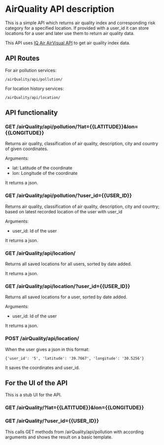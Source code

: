 
# AirQuality API description

This is a simple API which returns air quality index and corresponding risk category for a specified location. If provided with a user_id it can store locations for a user and later use them to return air quality data.

This API uses [IQ Air AirVisual API](https://www.iqair.com/air-pollution-data-api) to get air quality index data.

## API Routes
For air pollution services:
	
	/airQuality/api/pollution/
	
For location history services:
	
	/airQuality/api/location/

## API functionality

### GET /airQuality/api/pollution/?lat={{LATITUDE}}&lon={{LONGITUDE}}

Returns air quality, classification of air quality, description, city and country of given coordinates.

Arguments:
- lat: Latitude of the coordinate
- lon: Longitude of the coordinate

It returns a json.

### GET /airQuality/api/pollution/?user_id={{USER_ID}}

Returns air quality, classification of air quality, description, city and country; based on latest recorded location of the user with user_id

Arguments:
- user_id: Id of the user

It returns a json.

### GET /airQuality/api/location/

Returns all saved locations for all users, sorted by date added.

It returns a json.

### GET /airQuality/api/location/?user_id={{USER_ID}}

Returns all saved locations for a user, sorted by date added.

Arguments:
- user_id: Id of the user

It returns a json.

### POST /airQuality/api/location/

When the user gives a json in this format:

```{'user_id': '5', 'latitude': '39.7667', 'longitude': '30.5256'}```

It saves the coordinates and user_id.
  

## For the UI of the API

This is a stub UI for the API.
### GET /airQuality/?lat={{LATITUDE}}&lon={{LONGITUDE}}

### GET /airQuality/?user_id={{USER_ID}}
This calls GET methods from /airQuality/api/pollution with according arguments and shows the result on a basic template.
